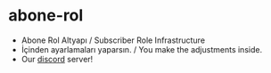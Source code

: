 # abone-rol

  * Abone Rol Altyapı / Subscriber Role Infrastructure
  * İçinden ayarlamaları yaparsın. / You make the adjustments inside.
  * Our [discord](https://discord.gg/developers) server!
